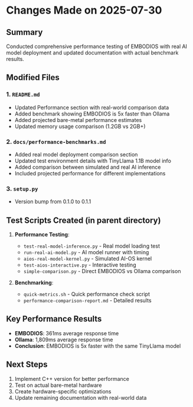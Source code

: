 # Changes Made on 2025-07-30

## Summary
Conducted comprehensive performance testing of EMBODIOS with real AI model deployment and updated documentation with actual benchmark results.

## Modified Files

### 1. `README.md`
- Updated Performance section with real-world comparison data
- Added benchmark showing EMBODIOS is 5x faster than Ollama
- Added projected bare-metal performance estimates
- Updated memory usage comparison (1.2GB vs 2GB+)

### 2. `docs/performance-benchmarks.md`
- Added real model deployment comparison section
- Updated test environment details with TinyLlama 1.1B model info
- Added comparison between simulated and real AI inference
- Included projected performance for different implementations

### 3. `setup.py`
- Version bump from 0.1.0 to 0.1.1

## Test Scripts Created (in parent directory)

1. **Performance Testing**:
   - `test-real-model-inference.py` - Real model loading test
   - `run-real-ai-model.py` - AI model runner with timing
   - `aios-real-model-kernel.py` - Simulated AI-OS kernel
   - `test-aios-interactive.py` - Interactive testing
   - `simple-comparison.py` - Direct EMBODIOS vs Ollama comparison

2. **Benchmarking**:
   - `quick-metrics.sh` - Quick performance check script
   - `performance-comparison-report.md` - Detailed results

## Key Performance Results

- **EMBODIOS**: 361ms average response time
- **Ollama**: 1,809ms average response time  
- **Conclusion**: EMBODIOS is 5x faster with the same TinyLlama model

## Next Steps

1. Implement C++ version for better performance
2. Test on actual bare-metal hardware
3. Create hardware-specific optimizations
4. Update remaining documentation with real-world data